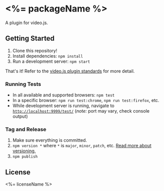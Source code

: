 # <%= packageName %>

A plugin for video.js. 

## Getting Started

1. Clone this repository!
1. Install dependencies: `npm install`
1. Run a development server: `npm start`

That's it! Refer to the [video.js plugin standards](docs/standards.md) for more detail.

### Running Tests

- In all available and supported browsers: `npm test`
- In a specific browser: `npm run test:chrome`, `npm run test:firefox`, etc.
- While development server is running, navigate to [`http://localhost:9999/test/`](http://localhost:9999/test/) (_note:_ port may vary, check console output)

### Tag and Release

1. Make sure everything is committed.
1. `npm version *` where `*` is `major`, `minor`, `patch`, etc. [Read more about versioning.](docs/standards.md#versioning)
1. `npm publish`

## License

<%= licenseName %>
